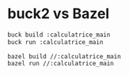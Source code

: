 # buck2 vs Bazel


```sh
buck build :calculatrice_main
buck run :calculatrice_main

```

```bazel
bazel build //:calculatrice_main
bazel run //:calculatrice_main

```